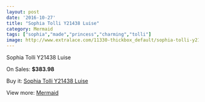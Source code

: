 ```yaml
---
layout: post
date: '2016-10-27'
title: "Sophia Tolli Y21438 Luise"
category: Mermaid
tags: ["sophia","made","princess","charming","tolli"]
image: http://www.extralace.com/11330-thickbox_default/sophia-tolli-y21438-luise.jpg
---
```

Sophia Tolli Y21438 Luise

On Sales: **$383.98**
<a href="https://www.extralace.com/mermaid/5332-sophia-tolli-y21438-luise.html"><amp-img layout="responsive" width="600" height="600" src="//www.extralace.com/11330-thickbox_default/sophia-tolli-y21438-luise.jpg" alt="Sophia Tolli Y21438 Luise 0" /></a>
<a href="https://www.extralace.com/mermaid/5332-sophia-tolli-y21438-luise.html"><amp-img layout="responsive" width="600" height="600" src="//www.extralace.com/11331-thickbox_default/sophia-tolli-y21438-luise.jpg" alt="Sophia Tolli Y21438 Luise 1" /></a>

Buy it: [Sophia Tolli Y21438 Luise](https://www.extralace.com/mermaid/5332-sophia-tolli-y21438-luise.html "Sophia Tolli Y21438 Luise")

View more: [Mermaid](https://www.extralace.com/5-mermaid "Mermaid")